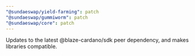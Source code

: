 ```yaml
---
"@sundaeswap/yield-farming": patch
"@sundaeswap/gummiworm": patch
"@sundaeswap/core": patch
---
```


Updates to the latest @blaze-cardano/sdk peer dependency, and makes libraries compatible.

